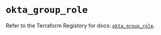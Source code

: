 # `okta_group_role`

Refer to the Terraform Registory for docs: [`okta_group_role`](https://registry.terraform.io/providers/okta/okta/4.5.0/docs/resources/group_role).

